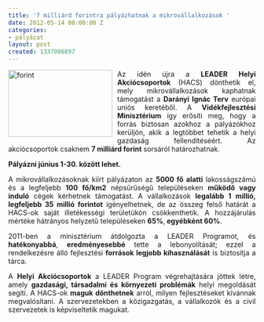 ```yaml
---
title: '7 milliárd forintra pályázhatnak a mikrovállalkozások '
date: 2012-05-14 00:00:00 Z
categories:
- pályázat
layout: post
created: 1337006897
---
```


<p style="text-align: justify;"><img src="/sites/goldconsulting.eu/files/img/forint.jpg" alt="forint" title="forint" style="float: left; margin-right: 10px;" height="137" width="212">Az idén újra a <strong>LEADER Helyi Akciócsoportok</strong> (HACS) dönthetik el, mely mikrovállalkozások kaphatnak támogatást a <strong>Darányi Ignác Terv</strong> európai uniós keretéből. A <strong>Vidékfejlesztési Minisztérium</strong> így erősíti meg, hogy a forrás biztosan azokhoz a pályázókhoz kerüljön, akik a legtöbbet tehetik a helyi gazdaság fellendítéséért. Az akciócsoportok csaknem <strong>7 milliárd forint</strong> sorsáról határozhatnak. <strong></strong></p><p style="text-align: justify;"><strong>Pályázni június 1-30. között lehet.</strong></p><p style="text-align: justify;">A mikrovállalkozásoknak kiírt pályázaton az <strong>5000 fő alatti</strong> lakosságszámú és a legfeljebb <strong>100 fő/km<span style="font-size: small;"></span>2</strong> népsűrűségű településeken <strong>működő vagy induló</strong> cégek kérhetnek támogatást. A vállalkozások <strong>legalább 1 millió, legfeljebb 35 millió forintot</strong> igényelhetnek, de az összeg felső határát a HACS-ok saját illetékességi területükön csökkenthetik. A hozzájárulás mértéke hátrányos helyzetű településeken <strong>65%</strong>,<strong> egyébként 60%</strong>.</p><p style="text-align: justify;">2011-ben a minisztérium átdolgozta a LEADER Programot, és <strong>hatékonyabbá</strong>, <strong>eredményesebbé</strong> tette a lebonyolítását; ezzel a rendelkezésre álló fejlesztési <strong>források legjobb kihasználását</strong> is biztosítja a tárca.</p><p style="text-align: justify;">A <strong>Helyi Akciócsoportok</strong> a LEADER Program végrehajtására jöttek létre, amely <strong>gazdasági, társadalmi és környezeti problémák</strong> helyi megoldását segíti. A HACS-ok <strong>maguk dönthetnek</strong> arról, milyen fejlesztéseket kívánnak megvalósítani. A szervezetekben a közigazgatás, a vállalkozók és a civil szervezetek is képviseltetik magukat.</p>
